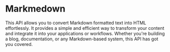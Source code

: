 # Markmedown

This API allows you to convert Markdown formatted text into HTML effortlessly. It provides a simple and efficient way to transform your content and integrate it into your applications or workflows. Whether you're building a blog, documentation, or any Markdown-based system, this API has got you covered.
